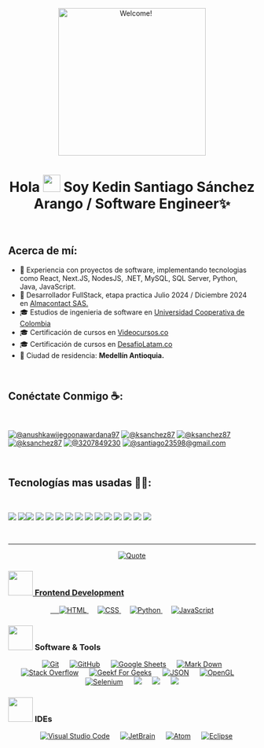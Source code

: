 <div align="center" width="50">

<img src="https://imgur.com/mQTO8GL.gif" alt="Welcome!" width="300"/>

</div>
<h1 align="center">Hola <img src="https://media.giphy.com/media/hvRJCLFzcasrR4ia7z/giphy.gif" width="35"> Soy Kedin Santiago Sánchez Arango / Software Engineer✨</h1>
<br>

## Acerca de mí:

- 🏢 Experiencia con proyectos de software, implementando tecnologias como React, Next.JS, NodesJS, .NET, MySQL, SQL Server, Python, Java, JavaScript. 
- 🏢 Desarrollador FullStack, etapa practica Julio 2024 / Diciembre 2024 en [Almacontact SAS.](https://www.almacontact.com.co/es/)
- 🎓 Estudios de ingenieria de software en [Universidad Cooperativa de Colombia](https://ucc.edu.co/?srsltid=AfmBOopTQ4UtKe0Dd_5rU6guyWqy7--n9nUxxDVrVibESJDM6gCmfMTD)
- 🎓 Certificación de cursos en [Videocursos.co](https://videocursos.co/)
- 🎓 Certificación de cursos en [DesafioLatam.co](https://desafiolatam.com/)
- 🏡 Ciudad de residencia: **Medellín Antioquia.**

<br>

## Conéctate Conmigo ☕:

<br>

[![@anushkawijegoonawardana97](https://img.icons8.com/fluency/48/000000/instagram-new.png "@")](https://www.instagram.com/) [![@ksanchez87](https://img.icons8.com/fluency/48/000000/facebook.png "@ksanchez87")](https://www.facebook.com) [![@ksanchez87](https://img.icons8.com/fluency/48/000000/linkedin.png "@ksanchez87")](https://www.linkedin.com/in/santiago87/) [![@ksanchez87](https://img.icons8.com/fluency/48/000000/twitter-squared.png "@ksanchez87")](https://twitter.com) [![@3207849230](https://img.icons8.com/fluency/48/000000/phone-disconnected.png "@3207849230")](tel:3207849230) [![@santiago23598@gmail.com](https://img.icons8.com/fluency/48/000000/apple-mail.png "@santiago23598@gmail.com")](santiago23598@gmail.com)

<br>

## Tecnologías mas usadas 🧑‍💻:

<br>

<img src="https://img.icons8.com/color/48/000000/html-5--v1.png"/> <img src="https://img.icons8.com/color/48/000000/css3.png"/><img src="https://img.icons8.com/color/48/000000/javascript--v1.png"/> <img src="https://img.icons8.com/office/48/000000/react.png"/> <img src="https://img.icons8.com/color/48/000000/nextjs.png"/> <img src="https://img.icons8.com/color/48/000000/mysql-logo.png"/> <img src="https://img.icons8.com/color/48/000000/sql.png"/> <img src="https://img.icons8.com/color/48/000000/nodejs.png"/> <img src="https://img.icons8.com/color/48/000000/java-coffee-cup-logo--v1.png"/> <img src="https://img.icons8.com/color/48/000000/python.png"/> <img src="https://img.icons8.com/fluency/48/000000/wordpress.png"/> <img src="https://img.icons8.com/color/48/000000/unity.png"/> <img src="https://img.icons8.com/color/48/000000/bootstrap.png"/> <img src="https://img.icons8.com/color/48/000000/npm.png"/> <img src="https://img.icons8.com/color/48/000000/microsoft.png"/>

<br>

---

<p align = "center">
	<a href="https://github.com/piyushsuthar/github-readme-quotes"> <img alt = "Quote" src="https://quotes-github-readme.vercel.app/api?type=horizontal&theme=tokyonight&animation=grow_out_in&quoteCategory=programming">
</p>

### <picture> <img src = "https://github.com/7oSkaaa/7oSkaaa/blob/main/Images/Front_End.gif?raw=true" width = 50px>  </picture> Frontend Development
<p align="center"> 
  &emsp; 
  <a href="https://www.w3.org/html/" target="_blank"> 
   <img alt="HTML" src="https://img.shields.io/badge/HTML5%20-%23E34F26.svg?style=plastic&logo=html5&logoColor=white">
  </a>   
  &emsp;
  <a href="https://www.w3schools.com/css/" target="_blank">
    <img alt="CSS" src="https://img.shields.io/badge/CSS%20-%231572B6.svg?style=plastic&logo=css3&logoColor=white">
  </a> 
  &emsp;
  <a href="https://www.python.org" target="_blank">
    <img alt="Python" src="https://img.shields.io/badge/react-%2361DAFB.svg?style=plastic&logo=React&logoColor=black">
  </a>
  &emsp;
  <a href="https://developer.mozilla.org/en-US/docs/Web/JavaScript" target="_blank"> 
     <img alt="JavaScript" src="https://img.shields.io/badge/JavaScript%20-%23F7DF1E.svg?style=plastic&logo=javascript&logoColor=black">
   </a>
</p>

 ### <picture> <img src = "https://github.com/7oSkaaa/7oSkaaa/blob/main/Images/Software_Tools.gif?raw=true" width = 50px>  </picture> Software & Tools
 
<p align="center">
  &emsp;
    <a href="#"><img alt="Git" src="https://img.shields.io/badge/Git%20-%23F05033.svg?style=plastic&logo=git&logoColor=white"></a>
  &emsp;
    <a href="#"><img alt="GitHub" src="https://img.shields.io/badge/github-%23181717.svg?style=plastic&logo=github&logoColor=white"></a>
  &emsp;
    <a href="#"><img alt="Google Sheets" src="https://img.shields.io/badge/Google%20Sheets%20-%2334A853.svg?style=plastic&logo=google%20sheets&logoColor=white"></a>
  &emsp;
    <a href="#"><img alt="Mark Down" src="https://img.shields.io/badge/Markdown-000000?style=plastic&logo=markdown&logoColor=white"></a>
  &emsp;
    <a href="#"><img alt="Stack Overflow" src="https://img.shields.io/badge/-Stack%20Overflow-FE7A16?style=plastic&logo=stack-overflow&logoColor=white"></a>
  &emsp;
    <a href="#"><img alt="Geekf For Geeks" src="https://img.shields.io/badge/geeksforgeeks-%230F9D58.svg?style=plastic&logo=geeksforgeeks&logoColor=white"></a>
  &emsp;
    <a href="#"><img alt="JSON" img src="https://img.shields.io/badge/json-%23000000.svg?style=plastic&logo=json&logoColor=white"></a>
  &emsp;
    <a href="#"><img alt="OpenGL" src="https://img.shields.io/badge/opengl-%235586A4.svg?style=plastic&logo=opengl&logoColor=white"></a>
  &emsp;
    <a href="#"><img alt="Selenium" src="https://img.shields.io/badge/selenium-%2343B02A.svg?&style=plastic&logo=selenium&logoColor=white"></a>
    &emsp;
    <a href="#"><img src="https://img.shields.io/badge/latex-%23008080.svg?&style=plastic&logo=latex&logoColor=white" /></a>
    &emsp;
    <a href="#"><img src="https://img.shields.io/badge/django-%23092E20.svg?&style=plastic&logo=django&logoColor=white" /></a>
    &emsp;
    <a href="#"><img src="https://img.shields.io/badge/mysql-%234479A1.svg?&style=plastic&logo=mysql&logoColor=white"/></a>
</p>

 ### <picture> <img src = "https://github.com/7oSkaaa/7oSkaaa/blob/main/Images/IDEs.gif?raw=true" width = 50px>  </picture> IDEs
 
<p align="center">
  &emsp;
    <a href="#"><img alt="Visual Studio Code" src="https://img.shields.io/badge/Visual%20Studio%20Code-0078d7.svg?style=plastic&logo=visual-studio-code&logoColor=white"></a>
  &emsp;
    <a href="#"><img alt="JetBrain" src="https://img.shields.io/badge/jetbrains-%23000000.svg?style=plastic&logo=jetbrains&logoColor=white" /></a>
  &emsp;
    <a href="#"><img alt="Atom" src="https://img.shields.io/badge/atom-%2366595C.svg?&style=plastic&logo=atom&logoColor=white" /></a>
  &emsp;
    <a href="#"><img alt="Eclipse" src="https://img.shields.io/badge/eclipse%20ide-%232C2255.svg?&style=plastic&logo=eclipse%20ide&logoColor=white" /></a>
</p>
